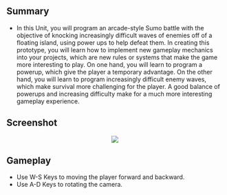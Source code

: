 ## Summary

* In this Unit, you will program an arcade-style Sumo battle with the objective of knocking increasingly difficult waves of enemies off of a floating island, using power ups to help defeat them. In creating this prototype, you will learn how to implement new gameplay mechanics into your projects, which are new rules or systems that make the game more interesting to play. On one hand, you will learn to program a powerup, which give the player a temporary advantage. On the other hand, you will learn to program increasingly difficult enemy waves, which make survival more challenging for the player. A good balance of powerups and increasing difficulty make for a much more interesting gameplay experience.  

## Screenshot
<p align="center">
  <img src = "https://user-images.githubusercontent.com/108261595/220639574-c3f5ddb1-3091-4e65-b5b8-536ae8948cfb.jpg"/>
</p>

## Gameplay

* Use W-S Keys to moving the player forward and backward.
* Use A-D Keys to rotating the camera.
